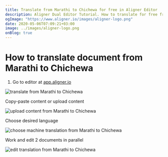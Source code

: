 ```yaml
---
title: Translate from Marathi to Chichewa for free in Aligner Editor
description: Aligner Dual Editor Tutorial. How to translate for free from Marathi to Chichewa. Aligner is multilingual document management platform. 
ogImage: "https://www.aligner.io/images/aligner-logo.png"
date: 2020-05-06T07:09:21+03:00
image: ../images/aligner-logo.png
onBlog: true
---
```


# How to translate document from Marathi to Chichewa

1. Go to editor at [app.aligner.io](https://app.aligner.io "Aligner App web page")

![translate from Marathi to Chichewa](../aligner-blank-editor.png "translate from Marathi to Chichewa")

Copy-paste content or upload content

![upload content from Marathi to Chichewa](../aligner-uploaded-document.png "upload content from Marathi to Chichewa")

Choose desired language

![choose machine translation from Marathi to Chichewa](../aligner-language-dropdown.png "choose machine translation from Marathi to Chichewa")

Work and edit 2 documents in parallel

![edit translation from Marathi to Chichewa](../aligner-double-sitded-editor.png "edit translation from Marathi to Chichewa")


